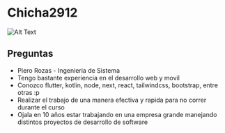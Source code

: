 # Chicha2912

![Alt Text](https://media0.giphy.com/media/v1.Y2lkPTc5MGI3NjExYnphdG5rdnZqZWt3b3Zucnh1Z2kxb2dxcmp2Zm0zNjY1ZGwxc2hjMCZlcD12MV9pbnRlcm5hbF9naWZfYnlfaWQmY3Q9Zw/QBd2kLB5qDmysEXre9/giphy.webp)

## Preguntas

* Piero Rozas - Ingenieria de Sistema
* Tengo bastante experiencia en el desarrollo web y movil
* Conozco flutter, kotlin, node, next, react, tailwindcss, bootstrap, entre otras :p
* Realizar el trabajo de una manera efectiva y rapida para no correr durante el curso
* Ojala en 10 años estar trabajando en una empresa grande manejando distintos proyectos de desarrollo de software
